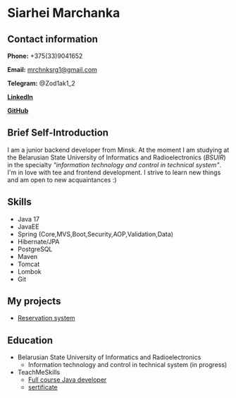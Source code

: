 # Siarhei Marchanka
## Contact information
**Phone:** +375(33)9041652

**Email:** mrchnksrg1@gmail.com

**Telegram:** @Zod1ak1_2

[**LinkedIn**](https://www.linkedin.com/in/siarhei-marchanka-88b753314/)

[**GitHub**](https://github.com/SeregaMarchenko)

## Brief Self-Introduction

I am a junior backend developer from Minsk. At the moment I am studying at the Belarusian State University of Informatics and Radioelectronics (*BSUIR*) in the specialty _"information technology and control in technical system"_. I'm in love with tee and frontend development. I strive to learn new things and am open to new acquaintances :)

## Skills

- Java 17
- JavaEE
- Spring (Core,MVS,Boot,Security,AOP,Validation,Data)
- Hibernate/JPA
- PostgreSQL
- Maven
- Tomcat
- Lombok
- Git

## My projects 

- [Reservation system](https://github.com/SeregaMarchenko/ReservationSystem)

## Education

- Belarusian State University of Informatics and Radioelectronics
  - Information technology and control in technical system (in progress)
- TeachMeSkills
  - [Full course Java developer ](https://teachmeskills.by/kursy/obuchenie-java-online)
  - [sertificate](SiarheiMarchanka.pdf)
  
